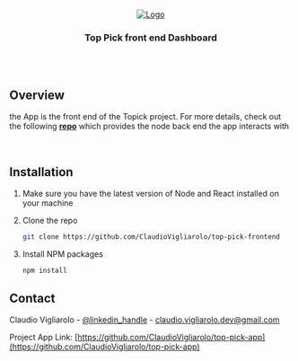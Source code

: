 <br />
<p align="center">
  <a href="https://github.com/ClaudioVigliarolo/top-pick-backend">
    <img src="https://i.ibb.co/9rcHG4t/image.png" alt="Logo">
  </a>

  <h3 align="center">Top Pick front end Dashboard</h3>

<!-- USAGE EXAMPLES -->
<br />
<br />

## Overview

the App is the front end of the Topick project. For more details, check out the following <a href="https://github.com/ClaudioVigliarolo/top-pick-frontend"><strong>repo</strong></a> which provides the node back end the app interacts with

<br />

## Installation

1. Make sure you have the latest version of Node and React installed on your machine

1. Clone the repo
   ```sh
   git clone https://github.com/ClaudioVigliarolo/top-pick-frontend
   ```
1. Install NPM packages
   ```sh
   npm install
   ```

## Contact

Claudio Vigliarolo - [@linkedin_handle](https://www.linkedin.com/in/claudio-vigliarolo/) - claudio.vigliarolo.dev@gmail.com

Project App Link: [https://github.com/ClaudioVigliarolo/top-pick-app](https://github.com/ClaudioVigliarolo/top-pick-app)
